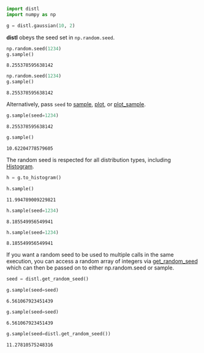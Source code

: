 ```python
import distl
import numpy as np
```


```python
g = distl.gaussian(10, 2)
```

**distl** obeys the seed set in `np.random.seed`.


```python
np.random.seed(1234)
g.sample()
```




    8.255378595638142




```python
np.random.seed(1234)
g.sample()
```




    8.255378595638142



Alternatively, pass `seed` to [sample](../api/BaseDistribution.sample.md), [plot](../api/BaseDistribution.plot.md), or [plot_sample](../api/BaseDistribution.plot_sample.md).


```python
g.sample(seed=1234)
```




    8.255378595638142




```python
g.sample()
```




    10.62204778579605



The random seed is respected for all distribution types, including [Histogram](../api/Histogram.md).


```python
h = g.to_histogram()
```


```python
h.sample()
```




    11.994789009229821




```python
h.sample(seed=1234)
```




    8.185549956549941




```python
h.sample(seed=1234)
```




    8.185549956549941



If you want a random seed to be used to multiple calls in the same execution, you can access a random array of integers via [get_random_seed](../api/distl.get_random_seed.md) which can then be passed on to either np.random.seed or sample.


```python
seed = distl.get_random_seed()
```


```python
g.sample(seed=seed)
```




    6.561067923451439




```python
g.sample(seed=seed)
```




    6.561067923451439




```python
g.sample(seed=distl.get_random_seed())
```




    11.27810575248316




```python

```
